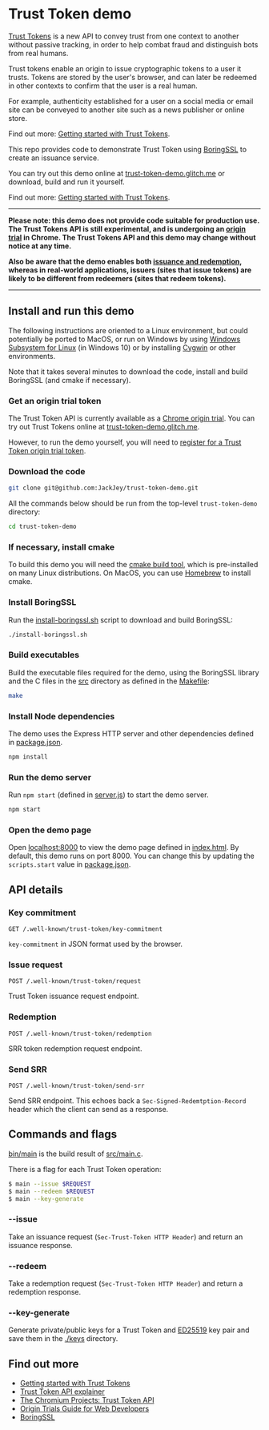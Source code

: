 # Trust Token demo

[Trust Tokens](https://github.com/WICG/trust-token-api) is a new API to convey trust from one context to another without passive tracking, in order to help combat fraud and distinguish bots from real humans.

Trust tokens enable an origin to issue cryptographic tokens to a user it trusts. Tokens are stored by the user's browser, and can later be redeemed in other contexts to confirm that the user is a real human.

For example, authenticity established for a user on a social media or email site can be conveyed to another site such as a news publisher or online store.

Find out more: [Getting started with Trust Tokens](/trust-tokens).

This repo provides code to demonstrate Trust Token using [BoringSSL](https://boringssl.googlesource.com/boringssl/) 
to create an issuance service. 

You can try out this demo online at [trust-token-demo.glitch.me](https://trust-token-demo.glitch.me/) 
or download, build and run it yourself.

Find out more: [Getting started with Trust Tokens](https://web.dev/trust-tokens/).

---

**Please note: this demo does not provide code suitable for production use. The Trust Tokens API is still experimental, and is undergoing an [origin trial](https://web.dev/origin-trials) in Chrome. The Trust Tokens API and this demo may change without notice at any time.**

**Also be aware that the demo enables both [issuance and redemption](https://github.com/WICG/trust-token-api#trust-token-issuance), whereas in real-world applications, issuers (sites that issue tokens) are likely to be different from redeemers (sites that redeem tokens).**

---

## Install and run this demo

The following instructions are oriented to a Linux environment, but could potentially be ported to 
MacOS, or run on Windows by using [Windows Subsystem for Linux](https://docs.microsoft.com/en-us/windows/wsl/install-win10) 
(in Windows 10) or by installing [Cygwin](https://www.cygwin.com/) or other environments.

Note that it takes several minutes to download the code, install and build BoringSSL (and cmake if 
necessary).

### Get an origin trial token

The Trust Token API is currently available as a [Chrome origin trial](https://web.dev/origin-trials). 
You can try out Trust Tokens online at [trust-token-demo.glitch.me](https://trust-token-demo.glitch.me/). 

However, to run the demo yourself, you will need to [register for a Trust Token origin trial token](https://developers.chrome.com/origintrials/#/view_trial/2479231594867458049).

### Download the code

```sh
git clone git@github.com:JackJey/trust-token-demo.git
```

All the commands below should be run from the top-level `trust-token-demo` directory:

```sh
cd trust-token-demo
```

### If necessary, install cmake

To build this demo you will need the [cmake build tool](https://cmake.org/download/), which is 
pre-installed on many Linux distributions. On MacOS, you can use [Homebrew](https://brew.sh/) to 
install cmake.


### Install BoringSSL

Run the [install-boringssl.sh](install-boringssl.sh) script to download and build BoringSSL:

```sh
./install-boringssl.sh
```

### Build executables

Build the executable files required for the demo, using the BoringSSL library and the C files in 
the [src](src) directory as defined in the [Makefile](Makefile):

```sh
make
```

### Install Node dependencies

The demo uses the Express HTTP server and other dependencies defined in [package.json](package.json). 

```sh
npm install
```

### Run the demo server

Run `npm start` (defined in [server.js](server.js)) to start the demo server.

```sh
npm start
```

### Open the demo page

Open [localhost:8000](http://localhost:8000) to view the demo page defined in [index.html](index.html).
By default, this demo runs on port 8000. You can change this by updating the `scripts.start` value in 
[package.json](package.json).

## API details

### Key commitment
```
GET /.well-known/trust-token/key-commitment
```
`key-commitment` in JSON format used by the browser.

### Issue request
```
POST /.well-known/trust-token/request
```
Trust Token issuance request endpoint.

### Redemption
```
POST /.well-known/trust-token/redemption
```
SRR token redemption request endpoint.

### Send SRR
```
POST /.well-known/trust-token/send-srr
```
Send SRR endpoint. This echoes back a `Sec-Signed-Redemtption-Record` header which the client can send
as a response.

## Commands and flags

[bin/main](./bin/main) is the build result of [src/main.c](src/main.c).

There is a flag for each Trust Token operation:

```sh
$ main --issue $REQUEST
$ main --redeem $REQUEST
$ main --key-generate
```

### --issue
Take an issuance request (`Sec-Trust-Token HTTP Header`) and return an issuance response.

### --redeem
Take a redemption request (`Sec-Trust-Token HTTP Header`) and return a redemption response.

### --key-generate
Generate private/public keys for a Trust Token and [ED25519](https://ed25519.cr.yp.to/) key pair 
and save them in the [./keys](./keys) directory.

## Find out more

* [Getting started with Trust Tokens](https://web.dev/trust-tokens/)
* [Trust Token API explainer](https://github.com/WICG/trust-token-api)
* [The Chromium Projects: Trust Token API](https://www.chromium.org/updates/trust-token)
* [Origin Trials Guide for Web Developers](https://github.com/GoogleChrome/OriginTrials/blob/gh-pages/developer-guide.md)
* [BoringSSL](https://boringssl.googlesource.com/boringssl/) 